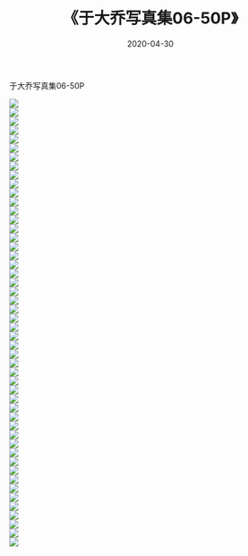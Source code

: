 ﻿---
layout: post
title:  《于大乔写真集06-50P》
date:   2020-04-30
img: http://img.660000.xyz/Sharelink/性感/2020/于大乔写真集06-50P/000.jpg
categories: [美女, 清纯, 唯美]
---

于大乔写真集06-50P

  ![](http://img.660000.xyz/Sharelink/性感/2020/于大乔写真集06-50P/001.jpg) <br> ![](http://img.660000.xyz/Sharelink/性感/2020/于大乔写真集06-50P/002.jpg) <br> ![](http://img.660000.xyz/Sharelink/性感/2020/于大乔写真集06-50P/003.jpg) <br> ![](http://img.660000.xyz/Sharelink/性感/2020/于大乔写真集06-50P/004.jpg) <br> ![](http://img.660000.xyz/Sharelink/性感/2020/于大乔写真集06-50P/005.jpg) <br> ![](http://img.660000.xyz/Sharelink/性感/2020/于大乔写真集06-50P/006.jpg) <br> ![](http://img.660000.xyz/Sharelink/性感/2020/于大乔写真集06-50P/007.jpg) <br> ![](http://img.660000.xyz/Sharelink/性感/2020/于大乔写真集06-50P/008.jpg) <br> ![](http://img.660000.xyz/Sharelink/性感/2020/于大乔写真集06-50P/009.jpg) <br> ![](http://img.660000.xyz/Sharelink/性感/2020/于大乔写真集06-50P/010.jpg) <br> ![](http://img.660000.xyz/Sharelink/性感/2020/于大乔写真集06-50P/011.jpg) <br> ![](http://img.660000.xyz/Sharelink/性感/2020/于大乔写真集06-50P/012.jpg) <br> ![](http://img.660000.xyz/Sharelink/性感/2020/于大乔写真集06-50P/013.jpg) <br> ![](http://img.660000.xyz/Sharelink/性感/2020/于大乔写真集06-50P/014.jpg) <br> ![](http://img.660000.xyz/Sharelink/性感/2020/于大乔写真集06-50P/015.jpg) <br> ![](http://img.660000.xyz/Sharelink/性感/2020/于大乔写真集06-50P/016.jpg) <br> ![](http://img.660000.xyz/Sharelink/性感/2020/于大乔写真集06-50P/017.jpg) <br> ![](http://img.660000.xyz/Sharelink/性感/2020/于大乔写真集06-50P/018.jpg) <br> ![](http://img.660000.xyz/Sharelink/性感/2020/于大乔写真集06-50P/019.jpg) <br> ![](http://img.660000.xyz/Sharelink/性感/2020/于大乔写真集06-50P/020.jpg) <br> ![](http://img.660000.xyz/Sharelink/性感/2020/于大乔写真集06-50P/021.jpg) <br> ![](http://img.660000.xyz/Sharelink/性感/2020/于大乔写真集06-50P/022.jpg) <br> ![](http://img.660000.xyz/Sharelink/性感/2020/于大乔写真集06-50P/023.jpg) <br> ![](http://img.660000.xyz/Sharelink/性感/2020/于大乔写真集06-50P/024.jpg) <br> ![](http://img.660000.xyz/Sharelink/性感/2020/于大乔写真集06-50P/025.jpg) <br> ![](http://img.660000.xyz/Sharelink/性感/2020/于大乔写真集06-50P/026.jpg) <br> ![](http://img.660000.xyz/Sharelink/性感/2020/于大乔写真集06-50P/027.jpg) <br> ![](http://img.660000.xyz/Sharelink/性感/2020/于大乔写真集06-50P/028.jpg) <br> ![](http://img.660000.xyz/Sharelink/性感/2020/于大乔写真集06-50P/029.jpg) <br> ![](http://img.660000.xyz/Sharelink/性感/2020/于大乔写真集06-50P/030.jpg) <br> ![](http://img.660000.xyz/Sharelink/性感/2020/于大乔写真集06-50P/031.jpg) <br> ![](http://img.660000.xyz/Sharelink/性感/2020/于大乔写真集06-50P/032.jpg) <br> ![](http://img.660000.xyz/Sharelink/性感/2020/于大乔写真集06-50P/033.jpg) <br> ![](http://img.660000.xyz/Sharelink/性感/2020/于大乔写真集06-50P/034.jpg) <br> ![](http://img.660000.xyz/Sharelink/性感/2020/于大乔写真集06-50P/035.jpg) <br> ![](http://img.660000.xyz/Sharelink/性感/2020/于大乔写真集06-50P/036.jpg) <br> ![](http://img.660000.xyz/Sharelink/性感/2020/于大乔写真集06-50P/037.jpg) <br> ![](http://img.660000.xyz/Sharelink/性感/2020/于大乔写真集06-50P/038.jpg) <br> ![](http://img.660000.xyz/Sharelink/性感/2020/于大乔写真集06-50P/039.jpg) <br> ![](http://img.660000.xyz/Sharelink/性感/2020/于大乔写真集06-50P/040.jpg) <br> ![](http://img.660000.xyz/Sharelink/性感/2020/于大乔写真集06-50P/041.jpg) <br> ![](http://img.660000.xyz/Sharelink/性感/2020/于大乔写真集06-50P/042.jpg) <br> ![](http://img.660000.xyz/Sharelink/性感/2020/于大乔写真集06-50P/043.jpg) <br> ![](http://img.660000.xyz/Sharelink/性感/2020/于大乔写真集06-50P/044.jpg) <br> ![](http://img.660000.xyz/Sharelink/性感/2020/于大乔写真集06-50P/045.jpg) <br> ![](http://img.660000.xyz/Sharelink/性感/2020/于大乔写真集06-50P/046.jpg) <br> ![](http://img.660000.xyz/Sharelink/性感/2020/于大乔写真集06-50P/047.jpg) <br> ![](http://img.660000.xyz/Sharelink/性感/2020/于大乔写真集06-50P/048.jpg) <br> ![](http://img.660000.xyz/Sharelink/性感/2020/于大乔写真集06-50P/049.jpg) <br> ![](http://img.660000.xyz/Sharelink/性感/2020/于大乔写真集06-50P/050.jpg) <br>